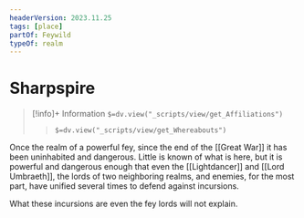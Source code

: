 ```yaml
---
headerVersion: 2023.11.25
tags: [place]
partOf: Feywild
typeOf: realm
---
```

# Sharpspire
>[!info]+ Information
> `$=dv.view("_scripts/view/get_Affiliations")`
>> `$=dv.view("_scripts/view/get_Whereabouts")`

Once the realm of a powerful fey, since the end of the [[Great War]] it has been uninhabited and dangerous. Little is known of what is here, but it is powerful and dangerous enough that even the [[Lightdancer]] and [[Lord Umbraeth]], the lords of two neighboring realms, and enemies, for the most part, have unified several times to defend against incursions.

What these incursions are even the fey lords will not explain.